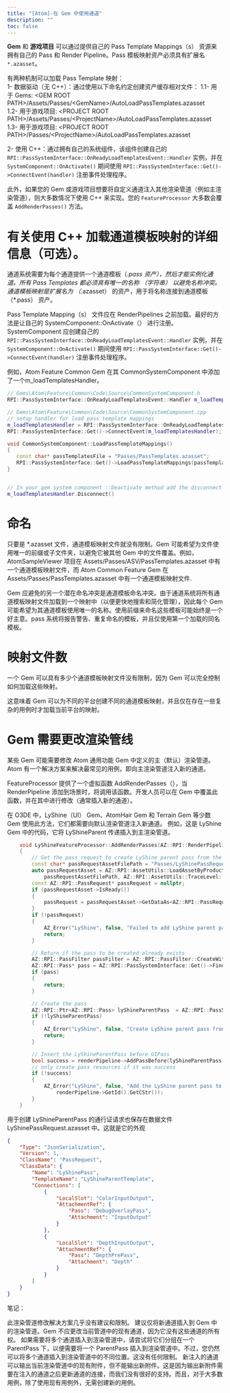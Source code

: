 ```yaml
---
title: "[Atom]-在 Gem 中使用通道"
description: ""
toc: false
---
```


**Gem** 和 **游戏项目** 可以通过提供自己的 Pass Template Mappings（s） 资源来拥有自己的 Pass 和 Render Pipeline。Pass 模板映射资产必须具有扩展名`*.azasset`。

有两种机制可以加载 Pass Template 映射：   
1- 数据驱动（无 C++）：通过使用以下命名约定创建资产缓存相对文件：
1.1- 用于 Gems: \<GEM ROOT PATH\>/Assets/Passes/\<GemName\>/AutoLoadPassTemplates.azasset  
1.2- 用于游戏项目: \<PROJECT ROOT PATH\>/Assets/Passes/\<ProjectName\>/AutoLoadPassTemplates.azasset  
1.3- 用于游戏项目: \<PROJECT ROOT PATH\>/Passes/\<ProjectName\>/AutoLoadPassTemplates.azasset  
  
2- 使用 C++：通过拥有自己的系统组件，该组件创建自己的 `RPI::PassSystemInterface::OnReadyLoadTemplatesEvent::Handler` 实例，并在 `SystemComponent::OnActivate()` 期间使用 `RPI::PassSystemInterface::Get()->ConnectEvent(handler)` 注册事件处理程序。 

此外，如果您的 Gem 或游戏项目想要将自定义通道注入其他渲染管道（例如主渲染管道），则大多数情况下使用 C++ 来实现。您的 `FeatureProcessor` 大多数会覆盖 `AddRenderPasses()` 方法。

# 有关使用 C++ 加载通道模板映射的详细信息（可选）。
  
通道系统需要为每个通道提供一个通道模板（*.pass 资产），然后才能实例化通道。所有 Pass Templates 都必须具有唯一的名称 （字符串） 以避免名称冲突。通道模板映射是扩展名为 （*.azasset） 的资产，用于将名称连接到通道模板 （*.pass） 资产。

Pass Template Mapping（s） 文件应在 RenderPipelines 之前加载。最好的方法是让自己的 SystemComponent::OnActivate（） 进行注册。SystemComponent 应创建自己的 `RPI::PassSystemInterface::OnReadyLoadTemplatesEvent::Handler` 实例，并在 `SystemComponent::OnActivate()` 期间使用 `RPI::PassSystemInterface::Get()->ConnectEvent(handler)` 注册事件处理程序。

例如，Atom Feature Common Gem 在其 CommonSystemComponent 中添加了一个m_loadTemplatesHandler。
```Cpp
// Gems\Atom\Feature\Common\Code\Source\CommonSystemComponent.h
RPI::PassSystemInterface::OnReadyLoadTemplatesEvent::Handler m_loadTemplatesHandler;

// Gems\Atom\Feature\Common\Code\Source\CommonSystemComponent.cpp
// setup handler for load pass template mappings
m_loadTemplatesHandler = RPI::PassSystemInterface::OnReadyLoadTemplatesEvent::Handler([this]() { this->LoadPassTemplateMappings(); });
RPI::PassSystemInterface::Get()->ConnectEvent(m_loadTemplatesHandler);

void CommonSystemComponent::LoadPassTemplateMappings()
{
   const char* passTemplatesFile = "Passes/PassTemplates.azasset";
   RPI::PassSystemInterface::Get()->LoadPassTemplateMappings(passTemplatesFile);
}


// In your gem system component ::Deactivate method add the disconnect call
m_loadTemplatesHandler.Disconnect()
```

# 命名

只要是 *.azasset 文件，通道模板映射文件就没有限制。Gem 可能希望为文件使用唯一的前缀或子文件夹，以避免它被其他 Gem 中的文件覆盖。例如，AtomSampleViewer 项目在 Assets/Passes/ASV/PassTemplates.azasset 中有一个通道模板映射文件，而 Atom Common Feature Gem 在 Assets/Passes/PassTemplates.azasset 中有一个通道模板映射文件. 

Gem 应避免的另一个潜在命名冲突是通道模板命名冲突。由于通道系统将所有通道模板映射文件加载到一个映射中（以便更快地搜索和简化管理），因此每个 Gem 可能希望为其通道模板使用唯一的名称。使用前缀来命名这些模板可能始终是一个好主意。pass 系统将报告警告、重复命名的模板，并且仅使用第一个加载的同名模板。
# 映射文件数

一个 Gem 可以具有多少个通道模板映射文件没有限制，因为 Gem 可以完全控制如何加载这些映射。

这意味着 Gem 可以为不同的平台创建不同的通道模板映射，并且仅在存在一些复杂的用例时才加载当前平台的映射。

# Gem 需要更改渲染管线

某些 Gem 可能需要修改 Atom 通用功能 Gem 中定义的主（默认）渲染管道。
Atom 有一个解决方案来解决最常见的用例，即向主渲染管道注入新的通道。

FeatureProcessor 提供了一个虚拟函数 AddRenderPasses（），当 RenderPipeline 添加到场景时，将调用该函数。开发人员可以在 Gem 中覆盖此函数，并在其中进行修改（通常插入新的通道）。

在 O3DE 中，LyShine（UI） Gem、AtomHair Gem 和 Terrain Gem 等少数 Gem 使用此方法，它们都需要向默认渲染管道注入新通道。
例如，这是 LyShine Gem 中的代码，它将 LyShineParent 传递插入到主渲染管道。
```Cpp
    void LyShineFeatureProcessor::AddRenderPasses(AZ::RPI::RenderPipeline* renderPipeline)
    {
        // Get the pass request to create LyShine parent pass from the asset
        const char* passRequestAssetFilePath = "Passes/LyShinePassRequest.azasset";
        auto passRequestAsset = AZ::RPI::AssetUtils::LoadAssetByProductPath<AZ::RPI::AnyAsset>(
            passRequestAssetFilePath, AZ::RPI::AssetUtils::TraceLevel::Warning);
        const AZ::RPI::PassRequest* passRequest = nullptr;
        if (passRequestAsset->IsReady())
        {
            passRequest = passRequestAsset->GetDataAs<AZ::RPI::PassRequest>();
        }
        if (!passRequest)
        {
            AZ_Error("LyShine", false, "Failed to add LyShine parent pass. Can't load PassRequest from %s", passRequestAssetFilePath);
            return;
        }

        // Return if the pass to be created already exists
        AZ::RPI::PassFilter passFilter = AZ::RPI::PassFilter::CreateWithPassName(passRequest->m_passName, renderPipeline);
        AZ::RPI::Pass* pass = AZ::RPI::PassSystemInterface::Get()->FindFirstPass(passFilter);
        if (pass)
        {
            return;
        }

        // Create the pass
        AZ::RPI::Ptr<AZ::RPI::Pass> lyShineParentPass  = AZ::RPI::PassSystemInterface::Get()->CreatePassFromRequest(passRequest);
        if (!lyShineParentPass)
        {
            AZ_Error("LyShine", false, "Create LyShine parent pass from pass request failed");
            return;
        }

        // Insert the LyShineParentPass before UIPass
        bool success = renderPipeline->AddPassBefore(lyShineParentPass, AZ::Name("UIPass"));
        // only create pass resources if it was success
        if (!success)
        {
            AZ_Error("LyShine", false, "Add the LyShine parent pass to render pipeline [%s] failed",
                renderPipeline->GetId().GetCStr());
        }
    }
```
用于创建 LyShineParentPass 的通行证请求也保存在数据文件 LyShinePassRequest.azasset 中。这就是它的外观
```JSON
{
    "Type": "JsonSerialization",
    "Version": 1,
    "ClassName": "PassRequest",
    "ClassData": {
        "Name": "LyShinePass",
        "TemplateName": "LyShineParentTemplate",
        "Connections": [
            {
                "LocalSlot": "ColorInputOutput",
                "AttachmentRef": {
                    "Pass": "DebugOverlayPass",
                    "Attachment": "InputOutput"
                }
            },
            {
                "LocalSlot": "DepthInputOutput",
                "AttachmentRef": {
                    "Pass": "DepthPrePass",
                    "Attachment": "Depth"
                }
            }
        ]
    }
}
```

笔记：

此渲染管道修改解决方案几乎没有建议和限制。
建议仅将新通道插入到 Gem 中的渲染管道。Gem 不应更改当前管道中的现有通道，因为它没有这些通道的所有权。
如果需要将多个通道插入到渲染管道中，请尝试将它们分组在一个 ParentPass 下，以便需要将一个 ParentPass 插入到渲染管道中。不过，您仍然可以将多个通道插入到渲染管道中的不同位置。这没有任何限制。
新注入的通道可以输出当前渲染管道中的现有附件，但不能输出新附件。这是因为输出新附件需要在注入的通道之后更新通道的连接，而我们没有很好的支持。而且，对于大多数用例，除了使用现有用例外，无需创建新的用例。
